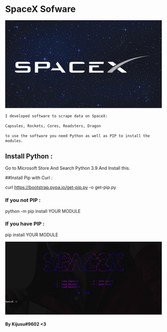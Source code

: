 # SpaceX Sofware


![SpaceX-Img](/image/SpaceX-Img.jpg)

    I developed software to scrape data on SpaceX:

    Capsules, Rockets, Cores, Roadsters, Dragon

    to use the software you need Python as well as PIP to install the modules.

## Install Python : 

Go to Microsoft Store And Search Python 3.9 And Install this.

##Install Pip with Curl :

curl https://bootstrap.pypa.io/get-pip.py -o get-pip.py

### If you not PIP :

python -m pip install YOUR MODULE

### If you have PIP : 

pip install YOUR MODULE


![SpaceX-Img](/image/SpaceX-R.png)



#### By Kijusu#9602 <3

